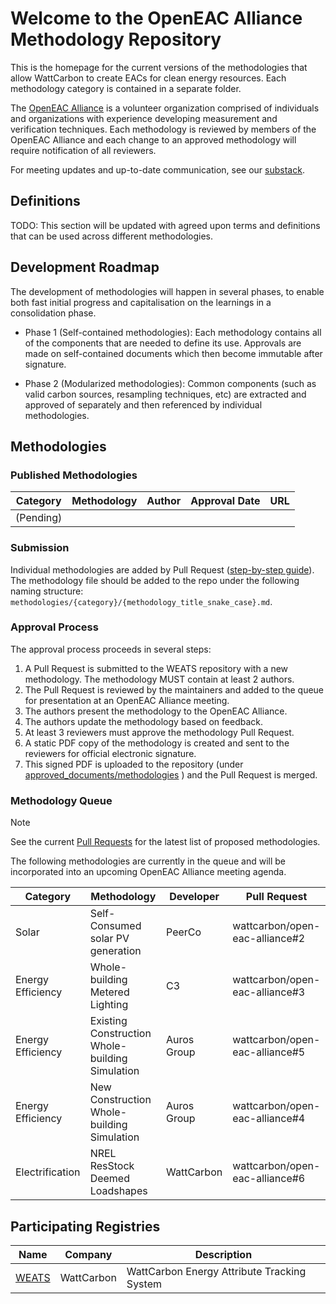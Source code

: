 # Welcome to the OpenEAC Alliance Methodology Repository

This is the homepage for the current versions of the methodologies that allow WattCarbon to create EACs for clean energy resources. Each methodology category is contained in a separate folder.

The [OpenEAC Alliance](https://www.openeac.org/) is a volunteer organization comprised of individuals and organizations with experience developing measurement and verification techniques. Each methodology is reviewed by members of the OpenEAC Alliance and each change to an approved methodology will require notification of all reviewers.

For meeting updates and up-to-date communication, see our [substack](https://www.openeac.org/).

## Definitions

TODO: This section will be updated with agreed upon terms and definitions that can be used across different methodologies.

## Development Roadmap

The development of methodologies will happen in several phases, to enable both fast initial progress and capitalisation on the learnings in a consolidation phase. 

- Phase 1 (Self-contained methodologies): Each methodology contains all of the components that are needed to define its use. Approvals are made on self-contained documents which then become immutable after signature.

- Phase 2 (Modularized methodologies): Common components (such as valid carbon sources, resampling techniques, etc) are extracted and approved of separately and then referenced by individual methodologies.

## Methodologies

### Published Methodologies

| Category           | Methodology                                      | Author      | Approval Date | URL |
| ------------------ | ------------------------------------------------ | -------------- | ------------  | ------------  |
| (Pending)  |  |  |  |  |

### Submission
Individual methodologies are added by Pull Request ([step-by-step guide](https://github.com/wattcarbon/open-eac-alliance/blob/main/how-to-submit.md)). The methodology file should be added to the repo under the following naming structure: `methodologies/{category}/{methodology_title_snake_case}.md`.

### Approval Process

The approval process proceeds in several steps:

1. A Pull Request is submitted to the WEATS repository with a new methodology. The methodology MUST contain at least 2 authors.
2. The Pull Request is reviewed by the maintainers and added to the queue for presentation at an OpenEAC Alliance meeting.
3. The authors present the methodology to the OpenEAC Alliance.
4. The authors update the methodology based on feedback.
5. At least 3 reviewers must approve the methodology Pull Request.
6. A static PDF copy of the methodology is created and sent to the reviewers for official electronic signature.
7. This signed PDF is uploaded to the repository (under [approved_documents/methodologies](https://github.com/wattcarbon/open-eac-alliance/blob/main/approved_documents/methodologies) ) and the Pull Request is merged.

### Methodology Queue

> [!NOTE]
> See the current [Pull Requests](https://github.com/wattcarbon/open-eac-alliance/pulls) for the latest list of proposed methodologies.

The following methodologies are currently in the queue and will be incorporated into an upcoming OpenEAC Alliance meeting agenda.

| Category           | Methodology                                      | Developer      | Pull Request       |
| ------------------ | ------------------------------------------------ | -------------- | ------------------ |
| Solar              | Self-Consumed solar PV generation                | PeerCo         | wattcarbon/open-eac-alliance#2 |
| Energy Efficiency  | Whole-building Metered Lighting                  | C3             | wattcarbon/open-eac-alliance#3 |
| Energy Efficiency  | Existing Construction Whole-building Simulation  | Auros Group    | wattcarbon/open-eac-alliance#5 |
| Energy Efficiency  | New Construction Whole-building Simulation       | Auros Group    | wattcarbon/open-eac-alliance#4 |
| Electrification    | NREL ResStock Deemed Loadshapes                  | WattCarbon     | wattcarbon/open-eac-alliance#6 |

## Participating Registries

| Name                                     | Company            | Description                                |
| ---------------------------------------- | -------------------| ------------------------------------------ |
|[WEATS](https://www.wattcarbon.com/weats) | WattCarbon         | WattCarbon Energy Attribute Tracking System |
